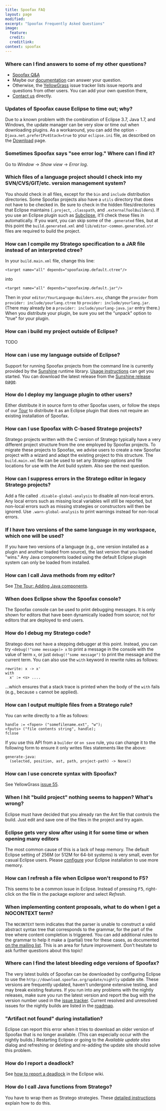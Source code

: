 ```yaml
---
title: Spoofax FAQ
layout: page
modified: 
excerpt: "Spoofax Frequently Asked Questions"
image:
  feature: 
  credit: 
  creditlink: 
context: spoofax
---
```


### Where can I find answers to some of my other questions?

* [Spoofax Q&A](http://yellowgrass.org/questions/Spoofax)
* Maybe our [documentation](/spoofax/documentation/) can answer your question. 
* Otherwise, the [YellowGrass](http://yellowgrass.org/project/Spoofax) issue tracker lists issue reports and questions from other users. You can add your own question there,
* [Contact us](/spoofax/support/) directly.

### Updates of Spoofax cause Eclipse to time out; why?

Due to a known problem with the combination of Eclipse 3.7, Java 1.7, and Windows, the update manager can be very slow or time out when downloading plugins. As a workaround, you can add the option `-Djava.net.preferIPv4Stack=true` to your `eclipse.ini` file, as described on the [Download](/download) page.

### Sometimes Spoofax says "see error log." Where can I find it?

Go to _Window_ &rarr; _Show view_ &rarr; _Error log_.

### Which files of a language project should I check into my SVN/CVS/GIT/etc. version management system?

You should check in all files, except for the `bin` and `include` distribution directories. Some Spoofax projects also have a `utils` directory that does not have to be checked in. Be sure to check in the hidden files/directories that Eclipse maintains (`.project`, `.classpath`, and `.externalToolBuilders`). If you use an Eclipse plugin such as [Subclipse](http://subclipse.tigris.org), it'll check these files in automatically. If you want, you can skip some of the `.generated` files, but at this point the `build.generated.xml` and `lib/editor-common.generated.str` files are required to build the project.

### How can I compile my Stratego specification to a JAR file instead of an interpreted ctree?

In your `build.main.xml` file, change this line:

    <target name="all" depends="spoofaximp.default.ctree"/>

into

    <target name="all" depends="spoofaximp.default.jar"/>

Then in your `editor/YourLanguage-Builders.esv`, change the `provider` from `provider: include/yourlang.ctree` to `provider: include/yourlang.jar`. (There may already be a `provider: include/yourlang-java.jar` entry there.) When you distribute your plugin, be sure you set the "unpack" option to "true" for your plugin.

### How can i build my project outside of Eclipse?

TODO

### How can i use my language outside of Eclipse?

Support for running Spoofax projects from the command line is currently provided by the [Sunshine](https://github.com/metaborg/spoofax-sunshine) runtime library. [Usage instructions](https://github.com/metaborg/spoofax-sunshine/blob/master/README.md) can get you started. You can download the latest release from the [Sunshine release page](https://github.com/metaborg/spoofax-sunshine/releases/latest).

### How do I deploy my language plugin to other users?

Either distribute it in source form to other Spoofax users, or follow the steps of our [Tour](/spoofax/tour/#plugin-deployment) to distribute it as an Eclipse plugin that does not require an existing installation of Spoofax.

### How can I use Spoofax with C-based Stratego projects?

Stratego projects written with the C version of Stratego typically have a very different project structure from the one employed by Spoofax projects. To migrate these projects to Spoofax, we advise users to create a new Spoofax project with a wizard and adapt the existing project to this structure. The `build.main.xml` file can be used to set any Stratego options and file locations for use with the Ant build system. Also see the next question.

### How can I suppress errors in the Stratego editor in legacy Stratego projects?

Add a file called `.disable-global-analysis` to disable all non-local errors. Any local errors such as missing local variables will still be reported, but non-local errors such as missing strategies or constructors will then be ignored. Use `.warn-global-analysis` to print warnings instead for non-local errors.

### If I have two versions of the same language in my workspace, which one will be used?

If you have two versions of a language (e.g., one version installed as a plugin and another loaded from source), the last version that you loaded "wins." Any Java components loaded using the default Eclipse plugin system can only be loaded from installed.

### How can I call Java methods from my editor?

See [The Tour: Adding Java components](/spoofax/tour/#adding-java-components).

### When does Eclipse show the Spoofax console?

The Spoofax console can be used to print debugging messages. It is only shown for editors that have been dynamically loaded from source; not for editors that are deployed to end users.

### How do I debug my Stratego code?

Stratego does not have a stepping debugger at this point. Instead, you can try `<debug(!"some message)> x` to print a message in the console with the value of term `x`, or just `debug(!"some message")` to print the message and the current term. You can also use the `with` keyword in rewrite rules as follows:

    rewrite: x -> x'
    with
      x' := <s> ....

...which ensures that a stack trace is printed when the body of the `with` fails (e.g., because `s` cannot be applied).

### How can I output multiple files from a Stratego rule?

You can write directly to a file as follows:

    handle := <fopen> ("somefilename.ext", "w");
    <fputs> ("file contents string", handle);
    fclose

If you use this API from a `builder` or `on save` rule, you can change it to the following form to ensure it only writes files statements like the above:

    generate-java:
      (selected, position, ast, path, project-path) -> None()

### How can I use concrete syntax with Spoofax?

See YellowGrass [issue 55](http://yellowgrass.org/issue/Spoofax/55).

### When I hit "build project" nothing seems to happen? What's wrong?

Eclipse must have decided that you already ran the Ant file that controls the build. Just edit and save one of the files in the project and try again.

### Eclipse gets very slow after using it for some time or when opening many editors

The most common cause of this is a lack of heap memory. The default Eclipse setting of 256M (or 512M for 64-bit systems) is very small, even for casual Eclipse users. Please [configure](/download/) your Eclipse installation to use more memory.

### How can I refresh a file when Eclipse won't respond to F5?

This seems to be a common issue in Eclipse. Instead of pressing <kbd>F5</kbd>, right-click on the file in the package explorer and select _Refresh_.

### When implementing content proposals, what to do when I get a NOCONTEXT term?

The `NOCONTEXT` term indicates that the parser is unable to construct a valid abstract syntax tree that corresponds to the grammar, for the part of the tree where content completion is triggered. You can add additional rules to the grammar to help it make a (partial) tree for these cases, as documented [on the mailing list](https://mailman.st.ewi.tudelft.nl/pipermail/users/2010-December/000311.html). This is an area for future improvement. Don't hesitate to ask further questions about this topic!

### Where can I find the latest bleeding edge versions of Spoofax?

The very latest builds of Spoofax can be downloaded by configuring Eclipse to use the `http://download.spoofax.org/update/nightly` update site. These versions are frequently updated, haven't undergone extensive testing, and may break existing features. If you run into any problems with the nightly releases, make sure you run the latest version and report the bug with the version number used in the [issue tracker](http://yellowgrass.org/project/Spoofax). Current resolved and unresolved issues for the nightly builds are listed in the [roadmap](http://yellowgrass.org/roadmap/Spoofax).

### "Artifact not found" during installation?

Eclipse can report this error when it tries to download an older version of Spoofax that is no longer available. (This can especially occur with the nightly builds.) Restarting Eclipse or going to the _Available update sites_ dialog and refreshing or deleting and re-adding the update site should solve this problem.

### How do I report a deadlock?

See [how to report a deadlock](http://wiki.eclipse.org/How_to_report_a_deadlock) in the Eclipse wiki.

### How do I call Java functions from Stratego?

You have to wrap them as Stratego strategies. These [detailed instructions](/stratego/external-strategies/) explain how to do this.



